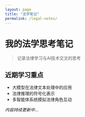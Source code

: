 ```yaml
---
layout: page
title: "法学笔记"
permalink: /legal-notes/
---
```


# 我的法学思考笔记

> 记录法律学习与AI技术交叉的思考

## 近期学习重点
- 大模型在法律文本处理中的应用
- 法律推理的符号化表示
- 多智能体系统模拟法律角色互动

*内容持续更新中...*

